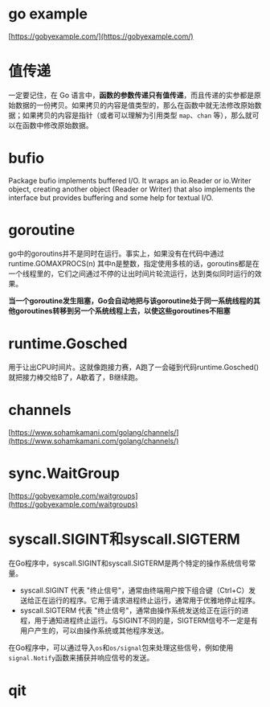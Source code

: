 # go example

[https://gobyexample.com/](https://gobyexample.com/)



# 值传递

一定要记住，在 Go 语言中，**函数的参数传递只有值传递**，而且传递的实参都是原始数据的一份拷贝。如果拷贝的内容是值类型的，那么在函数中就无法修改原始数据；如果拷贝的内容是指针（或者可以理解为引用类型 `map`、`chan` 等），那么就可以在函数中修改原始数据。



# bufio

Package bufio implements buffered I/O. It wraps an io.Reader or io.Writer object, creating another object (Reader or Writer) that also implements the interface but provides buffering and some help for textual I/O.





# goroutine

go中的goroutins并不是同时在运行。事实上，如果没有在代码中通过runtime.GOMAXPROCS(n) 其中n是整数，指定使用多核的话，goroutins都是在一个线程里的，它们之间通过不停的让出时间片轮流运行，达到类似同时运行的效果。



**当一个goroutine发生阻塞，Go会自动地把与该goroutine处于同一系统线程的其他goroutines转移到另一个系统线程上去，以使这些goroutines不阻塞**



# runtime.Gosched

用于让出CPU时间片。这就像跑接力赛，A跑了一会碰到代码runtime.Gosched()就把接力棒交给B了，A歇着了，B继续跑。



# channels

[https://www.sohamkamani.com/golang/channels/](https://www.sohamkamani.com/golang/channels/)



# sync.WaitGroup

[https://gobyexample.com/waitgroups](https://gobyexample.com/waitgroups)



# syscall.SIGINT和syscall.SIGTERM

在Go程序中，syscall.SIGINT和syscall.SIGTERM是两个特定的操作系统信号常量。

- syscall.SIGINT 代表 "终止信号"，通常由终端用户按下组合键（Ctrl+C）发送给正在运行的程序。它用于请求进程终止运行，通常用于优雅地停止程序。
- syscall.SIGTERM 代表 "终止信号"，通常由操作系统发送给正在运行的进程，用于通知进程终止运行。与SIGINT不同的是，SIGTERM信号不一定是有用户产生的，可以由操作系统或其他程序发送。

在Go程序中，可以通过导入`os`和`os/signal`包来处理这些信号，例如使用`signal.Notify`函数来捕获并响应信号的发送。



# qit

